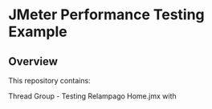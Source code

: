# JMeter Performance Testing Example

## Overview

This repository contains:

Thread Group - Testing Relampago Home.jmx with 